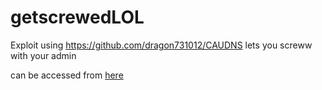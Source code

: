 # getscrewedLOL
Exploit using https://github.com/dragon731012/CAUDNS lets you screww with your admin




can be accessed from <a href="https://getscrewedlol.pages.dev/" target="_blank">here</a>
